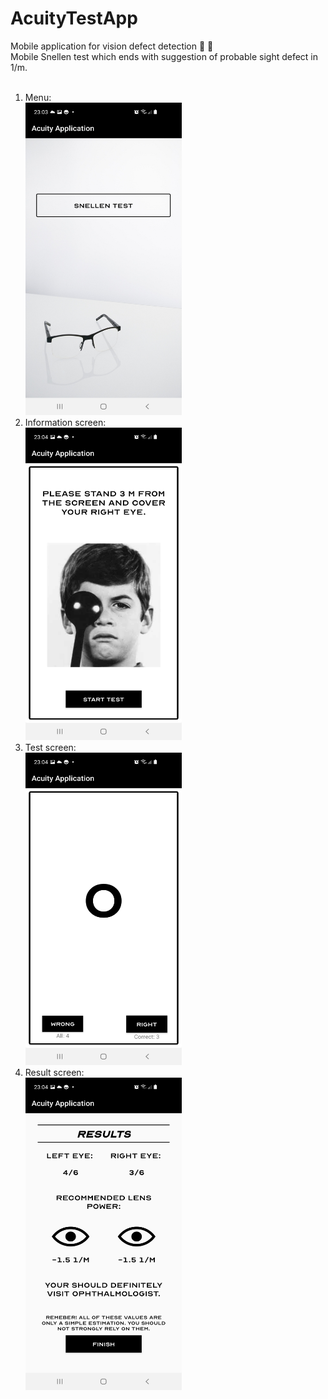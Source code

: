 # AcuityTestApp
Mobile application for vision defect detection :mag_right: :eyes: </br>
Mobile Snellen test which ends with suggestion of probable sight defect in 1/m.</br>
</br>
1) Menu: </br>
<img src="images/menu_screen.jpg" width="250" height="500"> </br>
2) Information screen: </br>
<img src="images/info_screen.jpg" width="250" height="500"> </br>
3) Test screen: </br>
<img src="images/test_screen.jpg" width="250" height="500"> </br>
4) Result screen: </br>
<img src="images/result_screen.jpg" width="250" height="500"> </br>
